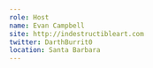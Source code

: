 ```yaml
---
role: Host
name: Evan Campbell
site: http://indestructibleart.com
twitter: DarthBurrit0
location: Santa Barbara
---
```

